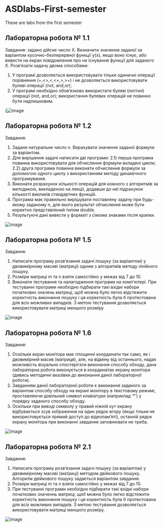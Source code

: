 # ASDlabs-First-semester
These are labs from the first semester
## Лабораторна робота № 1.1
Завдання: задано дійсне число Х. Визначити значення заданої за варіантом кусочно-безперервної функції у(х), якщо воно існує, або вивести на екран повідомлення про не 
існування функції для заданого Х.
Розвʼязати задачу двома способами:
1) У програмі дозволяється використовувати тільки одиничні операції 
порівняння (=,<>,<,<=,>,>=) і не дозволяється використовувати 
булеві операції (not, and,or);
2) У програмі необхідно обов’язково використати булеві (логічні) 
операції (not, and,or); використання булевих операцій не повинно 
бути надлишковим.

(![image](https://github.com/nevdaha2103/ASDlabs-First-semester/assets/71140644/ac1a6511-7d9f-4f4d-a010-d7b175f686dc)

## Лабораторна робота № 1.2
Завдання:
1. Задане натуральне число n. Вирахувати значення заданої
формули за варіантом.
2. Для вирішення задачі написати дві програми:
2.1) перша програма повинна використовувати для обчислення формули
вкладені цикли;
2.2) друга програма повинна виконати обчислення формули за допомогою
одного циклу з використанням методу динамічного програмування.
3. Виконати розрахунок кількості операцій для кожного з
алгоритмів за методикою, викладеною на лекції, додавши до неї
підрахунок кількості викликів стандартних функцій.
4. Програма має правильно вирішувати поставлену задачу при
будь-якому заданому n, для якого результат обчислення може бути
коректно представлений типом double.
5. Результуючі дані вивести у форматі з сімома знаками після
крапки.

![image](https://github.com/nevdaha2103/ASDlabs-First-semester/assets/71140644/cdade7d7-1951-47f8-b12d-a1696307a60c)

## Лабораторна робота № 1.5
Завдання:
1. Написати програму розв’язання задачі пошуку (за варіантом) у двовимірному 
масиві (матриці) одним з алгоритмів методу лінійного пошуку.
2. Розміри матриці m та n взяти самостійно у межах від 7 до 10.
3. Виконати тестування та налагодження програми на
комп’ютері. При тестуванні програми необхідно підбирати такі вхідні набори
початкових значень матриці, щоб можна було легко відстежити коректність
виконання пошуку і ця коректність була б протестована для всіх можливих 
випадків. З метою тестування дозволяється використовувати матриці меншого 
розміру

![image](https://github.com/nevdaha2103/ASDlabs-First-semester/assets/71140644/3228daa7-c0af-4566-a3ea-3027ddce6312)

## Лабораторнa роботa № 1.6
Завдання:
1. Оскільки екран монітора має площинні координати так само, як і 
двовимірний масив (матриця), але, на відміну від останнього,
надає можливість візуально спостерігати виконання способу обходу, дана 
лабораторна робота виконується в координатах екрану
монітора (дивись методичні вказівки до виконання даної лабораторної
роботи).
2. Завданням даної лабораторної роботи є виконання заданого
за варіантом способу обходу на екрані монітору в текстовому режимі, 
проставляючи довільний символ клавіатури (наприклад ‘*’) у
порядку заданого способу обходу.
3. Оскільки при виводі символу у правий ніжній кут екрану відбувається зсув 
зображення на один рядок вгору (якщо тільки не використовується прямий 
доступ до відеопам’яті), останній рядок екрану монітора при виконанні 
завдання заповнювати не треба.

![image](https://github.com/nevdaha2103/ASDlabs-First-semester/assets/71140644/7b0c6e5a-f52b-4a4d-a6b7-77ba478c21c0)

## Лабораторнa роботa № 2.1
Завдання:
1.	Написати програму розв’язання задачі пошуку (за варіантом) у двовимірному масиві (матриці) методом двійкового пошуку. 
Алгоритм двійкового пошуку задається варіантом завдання.
2.	Розміри матриці m та n взяти самостійно у межах від 7 до 10.
3.	При тестуванні програми необхідно підбирати такі вхідні
набори початкових значеннь матриці, щоб можна було легко відстежити коректність виконання пошуку і ця коректність була б
протестована для всіх можливих випадків. З метою тестування дозволяється використовувати матриці меншого розміру.

![image](https://github.com/nevdaha2103/ASDlabs-First-semester/assets/71140644/a4cec8b2-ebc3-44e0-be97-61f257bf86d6)



